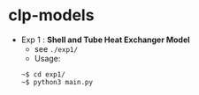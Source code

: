 # clp-models
- Exp 1 : __Shell and Tube Heat Exchanger Model__  
	- see ```./exp1/```  
	- Usage: 
	```console 
	~$ cd exp1/
	~$ python3 main.py
	```  
